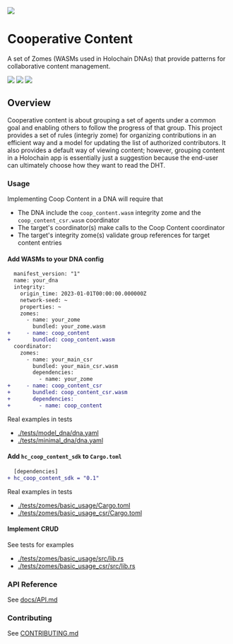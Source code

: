 [![](https://img.shields.io/crates/v/hc_coop_content_sdk?style=flat-square)](https://crates.io/crates/hc_coop_content_sdk)

# Cooperative Content
A set of Zomes (WASMs used in Holochain DNAs) that provide patterns for collaborative content
management.


[![](https://img.shields.io/github/issues-raw/mjbrisebois/hc-cooperative-content?style=flat-square)](https://github.com/mjbrisebois/hc-cooperative-content/issues)
[![](https://img.shields.io/github/issues-closed-raw/mjbrisebois/hc-cooperative-content?style=flat-square)](https://github.com/mjbrisebois/hc-cooperative-content/issues?q=is%3Aissue+is%3Aclosed)
[![](https://img.shields.io/github/issues-pr-raw/mjbrisebois/hc-cooperative-content?style=flat-square)](https://github.com/mjbrisebois/hc-cooperative-content/pulls)

## Overview
Cooperative content is about grouping a set of agents under a common goal and enabling others to
follow the progress of that group.  This project provides a set of rules (integriy zome) for
organizing contributions in an efficient way and a model for updating the list of authorized
contributors.  It also provides a default way of viewing content; however, grouping content in a
Holochain app is essentially just a suggestion because the end-user can ultimately choose how they
want to read the DHT.


### Usage
Implementing Coop Content in a DNA will require that

- The DNA include the `coop_content.wasm` integrity zome and the `coop_content_csr.wasm` coordinator
- The target's coordinator(s) make calls to the Coop Content coordinator
- The target's integrity zome(s) validate group references for target content entries

#### Add WASMs to your DNA config

```diff
  manifest_version: "1"
  name: your_dna
  integrity:
    origin_time: 2023-01-01T00:00:00.000000Z
    network-seed: ~
    properties: ~
    zomes:
      - name: your_zome
        bundled: your_zome.wasm
+     - name: coop_content
+       bundled: coop_content.wasm
  coordinator:
    zomes:
      - name: your_main_csr
        bundled: your_main_csr.wasm
        dependencies:
          - name: your_zome
+     - name: coop_content_csr
+       bundled: coop_content_csr.wasm
+       dependencies:
+         - name: coop_content
```

Real examples in tests
- [./tests/model_dna/dna.yaml](./tests/model_dna/dna.yaml)
- [./tests/minimal_dna/dna.yaml](./tests/minimal_dna/dna.yaml)

#### Add `hc_coop_content_sdk` to `Cargo.toml`

```diff
  [dependencies]
+ hc_coop_content_sdk = "0.1"
```

Real examples in tests
- [./tests/zomes/basic_usage/Cargo.toml](./tests/zomes/basic_usage/Cargo.toml)
- [./tests/zomes/basic_usage_csr/Cargo.toml](./tests/zomes/basic_usage_csr/Cargo.toml)

#### Implement CRUD

See tests for examples

- [./tests/zomes/basic_usage/src/lib.rs](./tests/zomes/basic_usage/src/lib.rs)
- [./tests/zomes/basic_usage_csr/src/lib.rs](./tests/zomes/basic_usage_csr/src/lib.rs)


### API Reference

See [docs/API.md](docs/API.md)

### Contributing

See [CONTRIBUTING.md](CONTRIBUTING.md)
